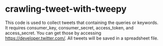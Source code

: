 # crawling-tweet-with-tweepy

This code is used to collect tweets that containing the queries or keywords. It requires consumer_key, consumer_secret, access_token, and access_secret. You can get those by accessing https://developer.twitter.com/. All tweets will be saved in a spreadsheet file.
